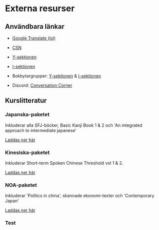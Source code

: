 # Externa resurser

## Användbara länkar

* [Google Translate (lol)](translate.google.se)

* [CSN](www.csn.se) 

* [Y-sektionen](ysektionen.se)

* [I-sektionen](http://www.isektionen.se/)

* Bokbytargrupper: [Y-sektionen](www.facebook.com/groups/622049227837402) & [I-sektionen](www.facebook.com/groups/963718730337569)

*  Discord: [Conversation Corner](https://discord.gg/PpmpV3y)

## Kurslitteratur

### Japanska-paketet

Inkluderar alla SFJ-böcker, Basic Kanji Book 1 & 2 och 'An integrated approach to intermediate japanese'

[Laddas ner här](https://mega.nz/file/KcZGlaRD#GrXMpS9MFTubkM4Q8lGShGZoWC7ONK-qydnkkE5QN6M)

### Kinesiska-paketet

Inkluderar Short-term Spoken Chinese Threshold vol 1 & 2.

[Laddas ner här](https://mega.nz/file/PYRS3KgJ#T0zezCK8qgHBaQPShikmZ-OOaWO9g3aP5vP3i_MSmEs)

### NOA-paketet

Inkluderar 'Politics in china', skannade ekonomi-texter och 'Contemporary Japan'

[Laddas ner här](https://mega.nz/file/uNAWECRb#LtmJPcWyhdtgXauxBYONSR-2siNIFWkV1yFuNCJkcBo)

### Test
